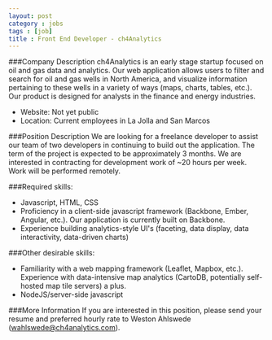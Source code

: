 ```yaml
---
layout: post
category : jobs
tags : [job]
title : Front End Developer - ch4Analytics
---
```


###Company Description
ch4Analytics is an early stage startup focused on oil and gas data and analytics.  Our web application allows users to filter and search for oil and gas wells in North America, and visualize information pertaining to these wells in a variety of ways (maps, charts, tables, etc.).  Our product is designed for analysts in the finance and energy industries.
* Website: Not yet public
* Location: Current employees in La Jolla and San Marcos 

###Position Description
We are looking for a freelance developer to assist our team of two developers in continuing to build out the application.  The term of the project is expected to be approximately 3 months.  We are interested in contracting for development work of ~20 hours per week.  Work will be performed remotely.

###Required skills:
* Javascript, HTML, CSS
* Proficiency in a client-side javascript framework (Backbone, Ember, Angular, etc.).  Our application is currently built on Backbone.
* Experience building analytics-style UI's (faceting, data display, data interactivity, data-driven charts)

###Other desirable skills:
* Familiarity with a web mapping framework (Leaflet, Mapbox, etc.).  Experience with data-intensive map analytics (CartoDB, potentially self-hosted map tile servers) a plus.
* NodeJS/server-side javascript

###More Information
If you are interested in this position, please send your resume and preferred hourly rate to Weston Ahlswede (wahlswede@ch4analytics.com).
